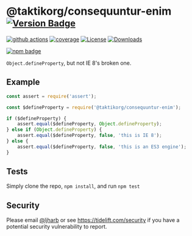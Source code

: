 # @taktikorg/consequuntur-enim <sup>[![Version Badge][npm-version-svg]][package-url]</sup>

[![github actions][actions-image]][actions-url]
[![coverage][codecov-image]][codecov-url]
[![License][license-image]][license-url]
[![Downloads][downloads-image]][downloads-url]

[![npm badge][npm-badge-png]][package-url]

`Object.defineProperty`, but not IE 8's broken one.

## Example

```js
const assert = require('assert');

const $defineProperty = require('@taktikorg/consequuntur-enim');

if ($defineProperty) {
    assert.equal($defineProperty, Object.defineProperty);
} else if (Object.defineProperty) {
    assert.equal($defineProperty, false, 'this is IE 8');
} else {
    assert.equal($defineProperty, false, 'this is an ES3 engine');
}
```

## Tests
Simply clone the repo, `npm install`, and run `npm test`

## Security

Please email [@ljharb](https://github.com/ljharb) or see https://tidelift.com/security if you have a potential security vulnerability to report.

[package-url]: https://npmjs.org/package/@taktikorg/consequuntur-enim
[npm-version-svg]: https://versionbadg.es/ljharb/@taktikorg/consequuntur-enim.svg
[deps-svg]: https://david-dm.org/ljharb/@taktikorg/consequuntur-enim.svg
[deps-url]: https://david-dm.org/ljharb/@taktikorg/consequuntur-enim
[dev-deps-svg]: https://david-dm.org/ljharb/@taktikorg/consequuntur-enim/dev-status.svg
[dev-deps-url]: https://david-dm.org/ljharb/@taktikorg/consequuntur-enim#info=devDependencies
[npm-badge-png]: https://nodei.co/npm/@taktikorg/consequuntur-enim.png?downloads=true&stars=true
[license-image]: https://img.shields.io/npm/l/@taktikorg/consequuntur-enim.svg
[license-url]: LICENSE
[downloads-image]: https://img.shields.io/npm/dm/@taktikorg/consequuntur-enim.svg
[downloads-url]: https://npm-stat.com/charts.html?package=@taktikorg/consequuntur-enim
[codecov-image]: https://codecov.io/gh/ljharb/@taktikorg/consequuntur-enim/branch/main/graphs/badge.svg
[codecov-url]: https://app.codecov.io/gh/ljharb/@taktikorg/consequuntur-enim/
[actions-image]: https://img.shields.io/endpoint?url=https://github-actions-badge-u3jn4tfpocch.runkit.sh/ljharb/@taktikorg/consequuntur-enim
[actions-url]: https://github.com/taktikorg/consequuntur-enim/actions

